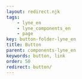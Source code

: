```yaml
---
layout: redirect.njk
tags: 
    - lyne_en
    - lyne_components_en
    - page
key: button-folder-lyne_en
title: Button
parent: components-lyne_en
keywords: button, link
order: 50
redirect: button/
---
```

